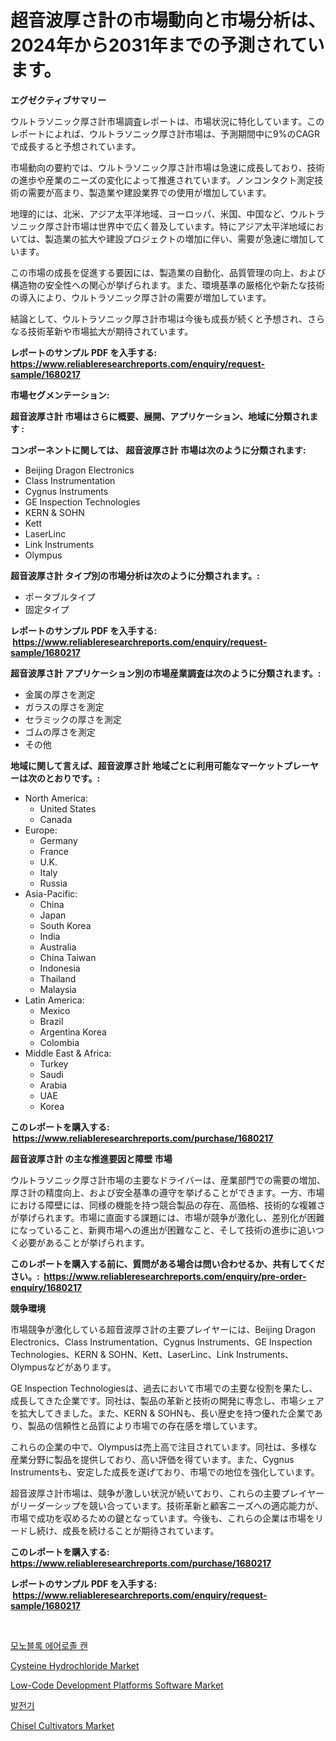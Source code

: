 <p><h1>超音波厚さ計の市場動向と市場分析は、2024年から2031年までの予測されています。</h1></p><p><strong>エグゼクティブサマリー</strong></p>
<p><p>ウルトラソニック厚さ計市場調査レポートは、市場状況に特化しています。このレポートによれば、ウルトラソニック厚さ計市場は、予測期間中に9%のCAGRで成長すると予想されています。</p><p>市場動向の要約では、ウルトラソニック厚さ計市場は急速に成長しており、技術の進歩や産業のニーズの変化によって推進されています。ノンコンタクト測定技術の需要が高まり、製造業や建設業界での使用が増加しています。</p><p>地理的には、北米、アジア太平洋地域、ヨーロッパ、米国、中国など、ウルトラソニック厚さ計市場は世界中で広く普及しています。特にアジア太平洋地域においては、製造業の拡大や建設プロジェクトの増加に伴い、需要が急速に増加しています。</p><p>この市場の成長を促進する要因には、製造業の自動化、品質管理の向上、および構造物の安全性への関心が挙げられます。また、環境基準の厳格化や新たな技術の導入により、ウルトラソニック厚さ計の需要が増加しています。</p><p>結論として、ウルトラソニック厚さ計市場は今後も成長が続くと予想され、さらなる技術革新や市場拡大が期待されています。</p></p>
<p><strong>レポートのサンプル PDF を入手する: <a href="https://www.reliableresearchreports.com/enquiry/request-sample/1680217">https://www.reliableresearchreports.com/enquiry/request-sample/1680217</a></strong></p>
<p><strong>市場セグメンテーション:</strong></p>
<p><strong> 超音波厚さ計 市場はさらに概要、展開、アプリケーション、地域に分類されます :</strong></p>
<p><strong>コンポーネントに関しては、 超音波厚さ計 市場は次のように分類されます: &nbsp;</strong></p>
<p><ul><li>Beijing Dragon Electronics</li><li>Class Instrumentation</li><li>Cygnus Instruments</li><li>GE Inspection Technologies</li><li>KERN & SOHN</li><li>Kett</li><li>LaserLinc</li><li>Link Instruments</li><li>Olympus</li></ul></p>
<p><strong> 超音波厚さ計 タイプ別の市場分析は次のように分類されます。:</strong></p>
<p><ul><li>ポータブルタイプ</li><li>固定タイプ</li></ul></p>
<p><strong>レポートのサンプル PDF を入手する: &nbsp;<a href="https://www.reliableresearchreports.com/enquiry/request-sample/1680217">https://www.reliableresearchreports.com/enquiry/request-sample/1680217</a></strong></p>
<p><strong> 超音波厚さ計 アプリケーション別の市場産業調査は次のように分類されます。:</strong></p>
<p><ul><li>金属の厚さを測定</li><li>ガラスの厚さを測定</li><li>セラミックの厚さを測定</li><li>ゴムの厚さを測定</li><li>その他</li></ul></p>
<p><strong>地域に関して言えば、超音波厚さ計 地域ごとに利用可能なマーケットプレーヤーは次のとおりです。:</strong></p>
<p><ul>
    <li>
        North America:
        <ul>
            <li>United States</li>
            <li>Canada</li>
        </ul>
    </li>
    <li>
        Europe:
        <ul>
            <li>Germany</li>
            <li>France</li>
            <li>U.K.</li>
            <li>Italy</li>
            <li>Russia</li>
        </ul>
    </li>
    <li>
        Asia-Pacific:
        <ul>
            <li>China</li>
            <li>Japan</li>
            <li>South Korea</li>
            <li>India</li>
            <li>Australia</li>
            <li>China Taiwan</li>
            <li>Indonesia</li>
            <li>Thailand</li>
            <li>Malaysia</li>
        </ul>
    </li>
    <li>
        Latin America:
        <ul>
            <li>Mexico</li>
            <li>Brazil</li>
            <li>Argentina Korea</li>
            <li>Colombia</li>
        </ul>
    </li>
    <li>
        Middle East & Africa:
        <ul>
            <li>Turkey</li>
            <li>Saudi</li>
            <li>Arabia</li>
            <li>UAE</li>
            <li>Korea</li>
        </ul>
    </li>
    </ul></p>
<p><strong>このレポートを購入する: &nbsp;<a href="https://www.reliableresearchreports.com/purchase/1680217">https://www.reliableresearchreports.com/purchase/1680217</a></strong></p>
<p><strong>超音波厚さ計 の主な推進要因と障壁 市場</strong></p>
<p><p>ウルトラソニック厚さ計市場の主要なドライバーは、産業部門での需要の増加、厚さ計の精度向上、および安全基準の遵守を挙げることができます。一方、市場における障壁には、同様の機能を持つ競合製品の存在、高価格、技術的な複雑さが挙げられます。市場に直面する課題には、市場が競争が激化し、差別化が困難になっていること、新興市場への進出が困難なこと、そして技術の進歩に追いつく必要があることが挙げられます。</p></p>
<p><strong>このレポートを購入する前に、質問がある場合は問い合わせるか、共有してください。:&nbsp; <a href="https://www.reliableresearchreports.com/enquiry/pre-order-enquiry/1680217">https://www.reliableresearchreports.com/enquiry/pre-order-enquiry/1680217</a></strong></p>
<p><strong>競争環境</strong></p>
<p><p>市場競争が激化している超音波厚さ計の主要プレイヤーには、Beijing Dragon Electronics、Class Instrumentation、Cygnus Instruments、GE Inspection Technologies、KERN & SOHN、Kett、LaserLinc、Link Instruments、Olympusなどがあります。</p><p>GE Inspection Technologiesは、過去において市場での主要な役割を果たし、成長してきた企業です。同社は、製品の革新と技術の開発に専念し、市場シェアを拡大してきました。また、KERN & SOHNも、長い歴史を持つ優れた企業であり、製品の信頼性と品質により市場での存在感を増しています。</p><p>これらの企業の中で、Olympusは売上高で注目されています。同社は、多様な産業分野に製品を提供しており、高い評価を得ています。また、Cygnus Instrumentsも、安定した成長を遂げており、市場での地位を強化しています。</p><p>超音波厚さ計市場は、競争が激しい状況が続いており、これらの主要プレイヤーがリーダーシップを競い合っています。技術革新と顧客ニーズへの適応能力が、市場で成功を収めるための鍵となっています。今後も、これらの企業は市場をリードし続け、成長を続けることが期待されています。</p></p>
<p><strong>このレポートを購入する: &nbsp; <a href="https://www.reliableresearchreports.com/purchase/1680217">https://www.reliableresearchreports.com/purchase/1680217</a></strong></p>
<p><strong>レポートのサンプル PDF を入手する: &nbsp;<a href="https://www.reliableresearchreports.com/enquiry/request-sample/1680217">https://www.reliableresearchreports.com/enquiry/request-sample/1680217</a></strong><strong></strong></p>
<p>&nbsp;</p>
<p><p><a href="https://medium.com/@sherlock567567/monobloc-%EC%97%90%EC%96%B4%EB%A1%9C%EC%A1%B8-%EC%BA%94-%EC%8B%9C%EC%9E%A5-%EB%B3%B4%EA%B3%A0%EC%84%9C%EB%8A%94-%EC%9D%B4-%EC%8B%9C%EC%9E%A5%EC%9D%98-%EC%B5%9C%EC%8B%A0-%ED%8A%B8%EB%A0%8C%EB%93%9C%EC%99%80-%EC%84%B1%EC%9E%A5-%EA%B8%B0%ED%9A%8C%EB%A5%BC-%EB%B3%B4%EC%97%AC%EC%A4%8D%EB%8B%88%EB%8B%A4-f55a91f2c2b1">모노블록 에어로졸 캔</a></p><p><a href="https://github.com/markusgodoy/Market-Research-Report-List-2/blob/main/cysteine-hydrochloride-market.md">Cysteine Hydrochloride Market</a></p><p><a href="https://shimmer-gardenia-37a.notion.site/Low-Code-Development-Platforms-Software-Market-Centers-on-Aspects-such-as-Market-Growth-Market-Shar-dab3ff92c18840ef911834777389038b">Low-Code Development Platforms Software Market</a></p><p><a href="https://medium.com/@carmellalang1/%EC%A0%A0%EC%84%B8%ED%8A%B8-%EC%8B%9C%EC%9E%A5-2031%EB%85%84%EA%B9%8C%EC%A7%80%EC%9D%98-%ED%8A%B8%EB%A0%8C%EB%93%9C-%EC%98%88%EC%B8%A1-%EB%B0%8F-%EA%B2%BD%EC%9F%81-%EB%B6%84%EC%84%9D-42820ee4b710">발전기</a></p><p><a href="https://view.publitas.com/reportprime-1/chisel-cultivators-market-size-evaluating-its-market-trends-growth-and-projections-2023-2030/">Chisel Cultivators Market</a></p></p>